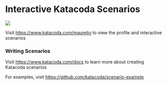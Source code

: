 # Interactive Katacoda Scenarios

[![](http://shields.katacoda.com/katacoda/maurelio/count.svg)](https://www.katacoda.com/maurelio "Get your profile on Katacoda.com")

Visit https://www.katacoda.com/maurelio to view the profile and interactive scenarios

### Writing Scenarios
Visit https://www.katacoda.com/docs to learn more about creating Katacoda scenarios

For examples, visit https://github.com/katacoda/scenario-example

